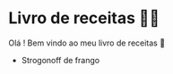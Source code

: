 # Livro de receitas :man_cook:

Olá ! Bem vindo ao meu livro de receitas :wave:

 - Strogonoff de frango
